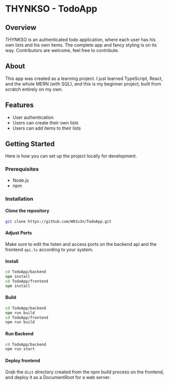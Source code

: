 # THYNKSO - TodoApp

## Overview
THYNKSO is an authenticated todo application, where each user has his own lists and his own items. The complete app and fancy styling is on its way. Contributors are welcome, feel free to contribute.

## About
This app was created as a learning project. I just learned TypeScript, React, and the whole MERN (with SQL), and this is my beginner project, built from scratch entirely on my own.

## Features
- User authentication
- Users can create their own lists
- Users can add items to their lists


## Getting Started
Here is how you can set up the project locally for development.

### Prerequisites
- Node.js
- npm

### Installation
#### Clone the repository
```bash
git clone https://github.com/W01v3n/TodoApp.git
```
#### Adjust Ports
Make sure to edit the listen and access ports on the backend api and the frontend `api.ts` according to your system.

#### Install
```bash
cd TodoApp/backend
npm install
cd TodoApp/frontend
npm install
```
#### Build
```bash
cd TodoApp/backend
npm run build
cd TodoApp/frontend
npm run build
```

#### Run Backend
```bash
cd TodoApp/backend
npm run start
```

#### Deploy frontend
Grab the `dist` directory created from the npm build process on the frontend, and deploy it as a DocumentRoot for a web server.
